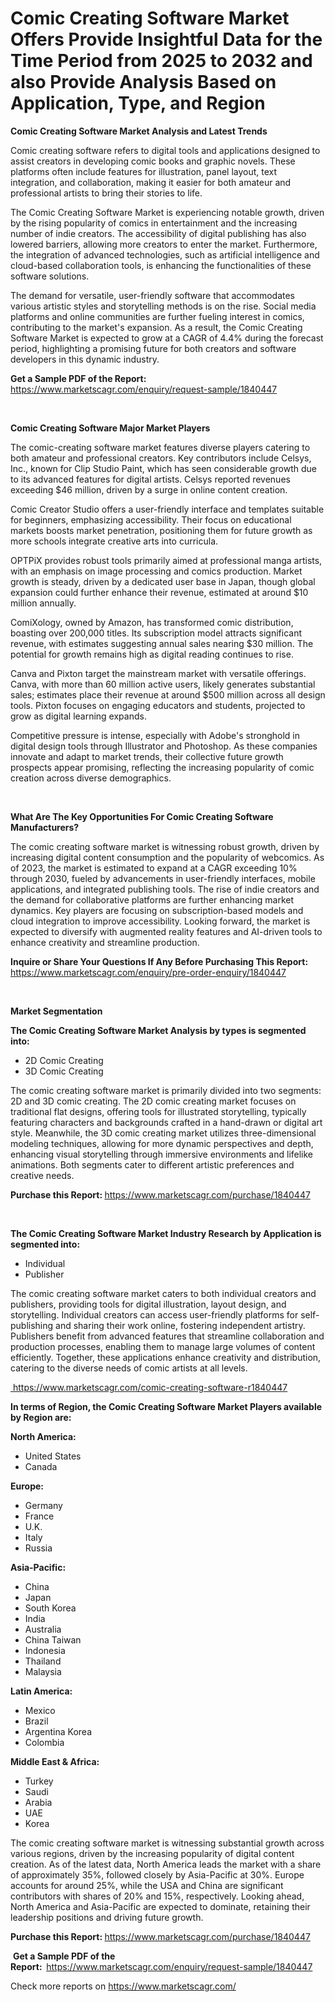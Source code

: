 <p><h1>Comic Creating Software Market Offers Provide Insightful Data for the Time Period from 2025 to 2032 and also Provide Analysis Based on Application, Type, and Region</h1></p><p><strong>Comic Creating Software Market Analysis and Latest Trends</strong></p>
<p><p>Comic creating software refers to digital tools and applications designed to assist creators in developing comic books and graphic novels. These platforms often include features for illustration, panel layout, text integration, and collaboration, making it easier for both amateur and professional artists to bring their stories to life. </p><p>The Comic Creating Software Market is experiencing notable growth, driven by the rising popularity of comics in entertainment and the increasing number of indie creators. The accessibility of digital publishing has also lowered barriers, allowing more creators to enter the market. Furthermore, the integration of advanced technologies, such as artificial intelligence and cloud-based collaboration tools, is enhancing the functionalities of these software solutions. </p><p>The demand for versatile, user-friendly software that accommodates various artistic styles and storytelling methods is on the rise. Social media platforms and online communities are further fueling interest in comics, contributing to the market's expansion. As a result, the Comic Creating Software Market is expected to grow at a CAGR of 4.4% during the forecast period, highlighting a promising future for both creators and software developers in this dynamic industry.</p></p>
<p><strong>Get a Sample PDF of the Report:&nbsp;</strong> <a href="https://www.marketscagr.com/enquiry/request-sample/1840447?utm_campaign=2754&utm_medium=2&utm_source=Github&utm_content=ia&utm_term=11032025&utm_id=comic-creating-software">https://www.marketscagr.com/enquiry/request-sample/1840447</a></p>
<p>&nbsp;</p>
<p><strong>Comic Creating Software Major Market Players</strong></p>
<p><p>The comic-creating software market features diverse players catering to both amateur and professional creators. Key contributors include Celsys, Inc., known for Clip Studio Paint, which has seen considerable growth due to its advanced features for digital artists. Celsys reported revenues exceeding $46 million, driven by a surge in online content creation.</p><p>Comic Creator Studio offers a user-friendly interface and templates suitable for beginners, emphasizing accessibility. Their focus on educational markets boosts market penetration, positioning them for future growth as more schools integrate creative arts into curricula.</p><p>OPTPiX provides robust tools primarily aimed at professional manga artists, with an emphasis on image processing and comics production. Market growth is steady, driven by a dedicated user base in Japan, though global expansion could further enhance their revenue, estimated at around $10 million annually.</p><p>ComiXology, owned by Amazon, has transformed comic distribution, boasting over 200,000 titles. Its subscription model attracts significant revenue, with estimates suggesting annual sales nearing $30 million. The potential for growth remains high as digital reading continues to rise.</p><p>Canva and Pixton target the mainstream market with versatile offerings. Canva, with more than 60 million active users, likely generates substantial sales; estimates place their revenue at around $500 million across all design tools. Pixton focuses on engaging educators and students, projected to grow as digital learning expands.</p><p>Competitive pressure is intense, especially with Adobe's stronghold in digital design tools through Illustrator and Photoshop. As these companies innovate and adapt to market trends, their collective future growth prospects appear promising, reflecting the increasing popularity of comic creation across diverse demographics.</p></p>
<p>&nbsp;</p>
<p><strong>What Are The Key Opportunities For Comic Creating Software Manufacturers?</strong></p>
<p><p>The comic creating software market is witnessing robust growth, driven by increasing digital content consumption and the popularity of webcomics. As of 2023, the market is estimated to expand at a CAGR exceeding 10% through 2030, fueled by advancements in user-friendly interfaces, mobile applications, and integrated publishing tools. The rise of indie creators and the demand for collaborative platforms are further enhancing market dynamics. Key players are focusing on subscription-based models and cloud integration to improve accessibility. Looking forward, the market is expected to diversify with augmented reality features and AI-driven tools to enhance creativity and streamline production.</p></p>
<p><strong>Inquire or Share Your Questions If Any Before Purchasing This Report:</strong> <a href="https://www.marketscagr.com/enquiry/pre-order-enquiry/1840447?utm_campaign=2754&utm_medium=2&utm_source=Github&utm_content=ia&utm_term=11032025&utm_id=comic-creating-software">https://www.marketscagr.com/enquiry/pre-order-enquiry/1840447</a></p>
<p>&nbsp;</p>
<p><strong>Market Segmentation</strong></p>
<p><strong>The Comic Creating Software Market Analysis by types is segmented into:</strong></p>
<p><ul><li>2D Comic Creating</li><li>3D Comic Creating</li></ul></p>
<p><p>The comic creating software market is primarily divided into two segments: 2D and 3D comic creating. The 2D comic creating market focuses on traditional flat designs, offering tools for illustrated storytelling, typically featuring characters and backgrounds crafted in a hand-drawn or digital art style. Meanwhile, the 3D comic creating market utilizes three-dimensional modeling techniques, allowing for more dynamic perspectives and depth, enhancing visual storytelling through immersive environments and lifelike animations. Both segments cater to different artistic preferences and creative needs.</p></p>
<p><strong>Purchase this Report:&nbsp;</strong><a href="https://www.marketscagr.com/purchase/1840447?utm_campaign=2754&utm_medium=2&utm_source=Github&utm_content=ia&utm_term=11032025&utm_id=comic-creating-software">https://www.marketscagr.com/purchase/1840447</a></p>
<p>&nbsp;</p>
<p><strong>The Comic Creating Software Market Industry Research by Application is segmented into:</strong></p>
<p><ul><li>Individual</li><li>Publisher</li></ul></p>
<p><p>The comic creating software market caters to both individual creators and publishers, providing tools for digital illustration, layout design, and storytelling. Individual creators can access user-friendly platforms for self-publishing and sharing their work online, fostering independent artistry. Publishers benefit from advanced features that streamline collaboration and production processes, enabling them to manage large volumes of content efficiently. Together, these applications enhance creativity and distribution, catering to the diverse needs of comic artists at all levels.</p></p>
<p><a href="https://www.marketscagr.com/comic-creating-software-r1840447?utm_campaign=2754&utm_medium=2&utm_source=Github&utm_content=ia&utm_term=11032025&utm_id=comic-creating-software">&nbsp;https://www.marketscagr.com/comic-creating-software-r1840447</a></p>
<p><strong>In terms of Region, the Comic Creating Software Market Players available by Region are:</strong></p>
<p>
    <p> <strong> North America: </strong>
        <ul>
            <li>United States</li>
            <li>Canada</li>
        </ul>
        </p> 
    <p> <strong> Europe: </strong>
        <ul>
            <li>Germany</li>
            <li>France</li>
            <li>U.K.</li>
            <li>Italy</li>
            <li>Russia</li>
        </ul>
        </p> 
    <p> <strong> Asia-Pacific: </strong>
        <ul>
            <li>China</li>
            <li>Japan</li>
            <li>South Korea</li>
            <li>India</li>
            <li>Australia</li>
            <li>China Taiwan</li>
            <li>Indonesia</li>
            <li>Thailand</li>
            <li>Malaysia</li>
        </ul>
        </p> 
    <p> <strong> Latin America: </strong>
        <ul>
            <li>Mexico</li>
            <li>Brazil</li>
            <li>Argentina Korea</li>
            <li>Colombia</li>
        </ul>
        </p> 
    <p> <strong> Middle East & Africa: </strong>
        <ul>
            <li>Turkey</li>
            <li>Saudi</li>
            <li>Arabia</li>
            <li>UAE</li>
            <li>Korea</li>
        </ul>
    </p>
    </p>
<p><p>The comic creating software market is witnessing substantial growth across various regions, driven by the increasing popularity of digital content creation. As of the latest data, North America leads the market with a share of approximately 35%, followed closely by Asia-Pacific at 30%. Europe accounts for around 25%, while the USA and China are significant contributors with shares of 20% and 15%, respectively. Looking ahead, North America and Asia-Pacific are expected to dominate, retaining their leadership positions and driving future growth.</p></p>
<p><strong>Purchase this Report: </strong><a href="https://www.marketscagr.com/purchase/1840447?utm_campaign=2754&utm_medium=2&utm_source=Github&utm_content=ia&utm_term=11032025&utm_id=comic-creating-software">https://www.marketscagr.com/purchase/1840447</a></p>
<p>&nbsp;<strong>Get a Sample PDF of the Report:&nbsp;&nbsp;</strong><a href="https://www.marketscagr.com/enquiry/request-sample/1840447?utm_campaign=2754&utm_medium=2&utm_source=Github&utm_content=ia&utm_term=11032025&utm_id=comic-creating-software">https://www.marketscagr.com/enquiry/request-sample/1840447</a></p>
<p><strong></strong></p>
<p>Check more reports on <a href="https://www.marketscagr.com/?utm_campaign=2754&utm_medium=2&utm_source=Github&utm_content=ia&utm_term=11032025&utm_id=comic-creating-software">https://www.marketscagr.com/</a></p>